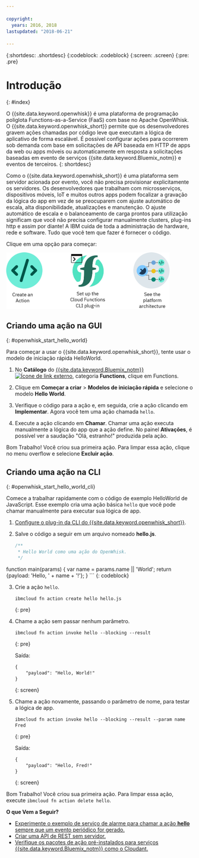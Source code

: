 ```yaml
---

copyright:
  years: 2016, 2018
lastupdated: "2018-06-21"

---
```


{:shortdesc: .shortdesc}
{:codeblock: .codeblock}
{:screen: .screen}
{:pre: .pre}

# Introdução
{: #index}

O {{site.data.keyword.openwhisk}} é uma plataforma de programação poliglota Functions-as-a-Service (FaaS) com base no Apache OpenWhisk. O {{site.data.keyword.openwhisk_short}} permite que os desenvolvedores gravem ações chamadas por código leve que executam a lógica de aplicativo de forma escalável. É possível configurar ações para ocorrerem sob demanda com base em solicitações de API baseada em HTTP de apps da web ou apps móveis ou automaticamente em resposta a solicitações baseadas em evento de serviços {{site.data.keyword.Bluemix_notm}} e eventos de terceiros.
{: shortdesc}

Como o {{site.data.keyword.openwhisk_short}} é uma plataforma sem servidor acionada por evento, você não precisa provisionar explicitamente os servidores. Os desenvolvedores que trabalham com microsserviços, dispositivos móveis, IoT e muitos outros apps podem focalizar a gravação da lógica do app em vez de se preocuparem com ajuste automático de escala, alta disponibilidade, atualizações e manutenção. O ajuste automático de escala e o balanceamento de carga prontos para utilização significam que você não precisa configurar manualmente clusters, plug-ins http e assim por diante! A IBM cuida de toda a administração de hardware, rede e software. Tudo que você tem que fazer é fornecer o código.

Clique em uma opção para começar:

<img usemap="#home_map" border="0" class="image" id="image_ztx_crb_f1b" src="images/imagemap.png" width="440" alt="Clique em um ícone para começar a usar rapidamente o {{site.data.keyword.openswhisk_short}}." style="width:440px;" />
<map name="home_map" id="home_map">
<area href="#openwhisk_start_hello_world" alt="Criar uma ação" title="Criar uma ação" shape="rect" coords="-7, -8, 108, 211" />
<area href="bluemix_cli.html" alt="Configurar o plug-in da CLI do {{site.data.keyword.openwhisk_short}}" title="Configurar o plug-in da CLI do {{site.data.keyword.openwhisk_short}}" shape="rect" coords="155, -1, 289, 210" />
<area href="openwhisk_about.html" alt="Ver a arquitetura da plataforma" title="Ver a arquitetura da plataforma" shape="rect" coords="326, -10, 448, 218" />
</map>


## Criando uma ação na GUI
{: #openwhisk_start_hello_world}

Para começar a usar o {{site.data.keyword.openwhisk_short}}, tente usar o modelo de iniciação rápida HelloWorld.

1.  No **Catálogo** do [{{site.data.keyword.Bluemix_notm}} ![Ícone de link externo](../icons/launch-glyph.svg "Ícone de link externo")](https://console.bluemix.net/catalog/?category=whisk), categoria **Functions**, clique em Functions.

2. Clique em **Começar a criar** > **Modelos de iniciação rápida** e selecione o modelo **Hello World**.

5. Verifique o código para a ação e, em seguida, crie a ação clicando em **Implementar**. Agora você tem uma ação chamada `hello`.

6. Execute a ação clicando em **Chamar**. Chamar uma ação executa manualmente a lógica do app que a ação define. No painel **Ativações**, é possível ver a saudação "Olá, estranho!" produzida pela ação.

Bom Trabalho! Você criou sua primeira ação. Para limpar essa ação, clique no menu overflow e selecione **Excluir ação**.

## Criando uma ação na CLI
{: #openwhisk_start_hello_world_cli}

Comece a trabalhar rapidamente com o código de exemplo HelloWorld de JavaScript. Esse exemplo cria uma ação básica `hello` que você pode chamar manualmente para executar sua lógica de app.

1. [Configure o plug-in da CLI do {{site.data.keyword.openwhisk_short}}](bluemix_cli.html).

2. Salve o código a seguir em um arquivo nomeado **hello.js**.

    ```javascript
    /**
     * Hello World como uma ação do OpenWhisk.
     */
function main(params) {
        var name = params.name || 'World';
    return {payload:  'Hello, ' + name + '!'};
    }
    ```
    {: codeblock}

3. Crie a ação `hello`.
    ```
    ibmcloud fn action create hello hello.js
    ```
    {: pre}

4. Chame a ação sem passar nenhum parâmetro.
    ```
    ibmcloud fn action invoke hello --blocking --result
    ```
    {: pre}  

    Saída:
    ```
    {
        "payload": "Hello, World!"
    }
    ```
    {: screen}

5. Chame a ação novamente, passando o parâmetro de nome, para testar a lógica de app.
    ```
    ibmcloud fn action invoke hello --blocking --result --param name Fred
    ```
    {: pre}  

    Saída:
    ```
    {
        "payload": "Hello, Fred!"
    }
    ```
    {: screen}

Bom Trabalho! Você criou sua primeira ação. Para limpar essa ação, execute `ibmcloud fn action delete hello`.

**O que Vem a Seguir?**
* [Experimente o exemplo de serviço de alarme para chamar a ação **hello** sempre que um evento periódico for gerado.](./openwhisk_packages.html#openwhisk_package_trigger)
* [Criar uma API de REST sem servidor.](openwhisk_apigateway.html)
* [Verifique os pacotes de ação pré-instalados para serviços {{site.data.keyword.Bluemix_notm}} como o Cloudant.](cloudant_actions.html)
